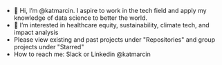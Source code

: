 - 👋 Hi, I’m @katmarcin. I aspire to work in the tech field and apply my knowledge of data science to better the world.
- 👀 I’m interested in healthcare equity, sustainability, climate tech, and impact analysis
- Please view existing and past projects under "Repositories" and group projects under "Starred"
- How to reach me: Slack or Linkedin @katmarcin

<!---
katmarcin/katmarcin is a ✨ special ✨ repository because its `README.md` (this file) appears on your GitHub profile.
You can click the Preview link to take a look at your changes.
--->
